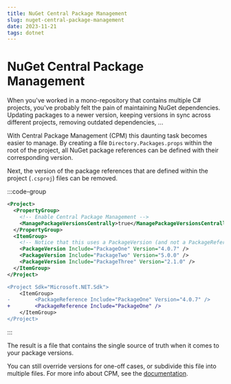 ```yaml
---
title: NuGet Central Package Management
slug: nuget-central-package-management
date: 2023-11-21
tags: dotnet
---
```


# NuGet Central Package Management

When you've worked in a mono-repository that contains multiple C# projects, you've probably felt the pain of maintaining NuGet dependencies.
Updating packages to a newer version, keeping versions in sync across different projects, removing outdated dependencies, ...

With Central Package Management (CPM) this daunting task becomes easier to manage.
By creating a file `Directory.Packages.props` within the root of the project, all NuGet package references can be defined with their corresponding version.

Next, the version of the package references that are defined within the project (`.csproj`) files can be removed.

:::code-group

```xml Directory.Packages.props [title=Directory.Packages.props]
<Project>
  <PropertyGroup>
    <!-- Enable Central Package Management -->
    <ManagePackageVersionsCentrally>true</ManagePackageVersionsCentrally>
  </PropertyGroup>
  <ItemGroup>
    <!-- Notice that this uses a PackageVersion (and not a PackageReference) -->
    <PackageVersion Include="PackageOne" Version="4.0.7" />
    <PackageVersion Include="PackageTwo" Version="5.0.0" />
    <PackageVersion Include="PackageThree" Version="2.1.0" />
  </ItemGroup>
</Project>
```

```diff ProjectOne.csproj [title=ProjectOne.csproj]
<Project Sdk="Microsoft.NET.Sdk">
    <ItemGroup>
-        <PackageReference Include="PackageOne" Version="4.0.7" />
+        <PackageReference Include="PackageOne" />
    </ItemGroup>
</Project>
```

:::

The result is a file that contains the single source of truth when it comes to your package versions.

You can still override versions for one-off cases, or subdivide this file into multiple files.
For more info about CPM, see the [documentation](https://learn.microsoft.com/en-us/nuget/consume-packages/central-package-management).
